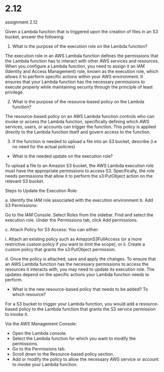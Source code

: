 # 2.12
assignment 2.12

Given a Lambda function that is triggered upon the creation of files in an S3 bucket, answer the following: 

1.	What is the purpose of the execution role on the Lambda function?

The execution role in an AWS Lambda function defines the permissions that the Lambda function has to interact with other AWS services and resources. When you configure a Lambda function, you need to assign it an IAM (Identity and Access Management) role, known as the execution role, which allows it to perform specific actions within your AWS environment. It ensures that your Lambda function has the necessary permissions to execute properly while maintaining security through the principle of least privilege. 


2.	What is the purpose of the resource-based policy on the Lambda function? 

The resource-based policy on an AWS Lambda function controls who can invoke or access the Lambda function, specifically defining which AWS services, users, or accounts can trigger the function. This policy is applied directly to the Lambda function itself and govern access to the function.


3.	If the function is needed to upload a file into an S3 bucket, describe (i.e no need for the actual policies)
- What is the needed update on the execution role? 

To upload a file to an Amazon S3 bucket, the AWS Lambda execution role must have the appropriate permissions to access S3. Specifically, the role needs permissions that allow it to perform the s3:PutObject action on the relevant S3 bucket.

Steps to Update the Execution Role:

a.	Identify the IAM role associated with the execution environment
b.	Add S3 Permissions:

Go to the IAM Console.
Select Roles from the sidebar.
Find and select the execution role.
Under the Permissions tab, click Add permissions.

c.	Attach Policy for S3 Access: You can either:

i.	Attach an existing policy such as AmazonS3FullAccess (or a more restrictive custom policy if you want to limit the scope), or
ii.	Create a custom policy that grants the s3:PutObject permission.


d.	 Once the policy is attached, save and apply the changes.
To ensure that an AWS Lambda function has the necessary permissions to access the resources it interacts with, you may need to update its execution role. The updates depend on the specific actions your Lambda function needs to perform.


- What is the new resource-based policy that needs to be added? To which resource? 

For a S3 bucket to trigger your Lambda function, you would add a resource-based policy to the Lambda function that grants the S3 service permission to invoke it.

Via the AWS Management Console:
   - Open the Lambda console.
   - Select the Lambda function for which you want to modify the permissions.
   - Go to the Permissions tab.
   - Scroll down to the Resource-based policy section.
   - Add or modify the policy to allow the necessary AWS service or account to invoke your Lambda function.

